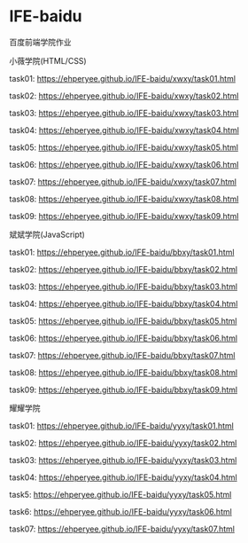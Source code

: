 # IFE-baidu
百度前端学院作业

小薇学院(HTML/CSS)

task01:
https://ehperyee.github.io/IFE-baidu/xwxy/task01.html

task02:
https://ehperyee.github.io/IFE-baidu/xwxy/task02.html

task03:
https://ehperyee.github.io/IFE-baidu/xwxy/task03.html

task04:
https://ehperyee.github.io/IFE-baidu/xwxy/task04.html

task05:
https://ehperyee.github.io/IFE-baidu/xwxy/task05.html

task06:
https://ehperyee.github.io/IFE-baidu/xwxy/task06.html

task07:
https://ehperyee.github.io/IFE-baidu/xwxy/task07.html

task08:
https://ehperyee.github.io/IFE-baidu/xwxy/task08.html

task09:
https://ehperyee.github.io/IFE-baidu/xwxy/task09.html

斌斌学院(JavaScript)

task01:
https://ehperyee.github.io/IFE-baidu/bbxy/task01.html

task02:
https://ehperyee.github.io/IFE-baidu/bbxy/task02.html

task03:
https://ehperyee.github.io/IFE-baidu/bbxy/task03.html

task04:
https://ehperyee.github.io/IFE-baidu/bbxy/task04.html

task05:
https://ehperyee.github.io/IFE-baidu/bbxy/task05.html

task06:
https://ehperyee.github.io/IFE-baidu/bbxy/task06.html

task07:
https://ehperyee.github.io/IFE-baidu/bbxy/task07.html

task08:
https://ehperyee.github.io/IFE-baidu/bbxy/task08.html

task09:
https://ehperyee.github.io/IFE-baidu/bbxy/task09.html

耀耀学院

task01:
https://ehperyee.github.io/IFE-baidu/yyxy/task01.html

task02:
https://ehperyee.github.io/IFE-baidu/yyxy/task02.html

task03:
https://ehperyee.github.io/IFE-baidu/yyxy/task03.html

task04:
https://ehperyee.github.io/IFE-baidu/yyxy/task04.html

task5:
https://ehperyee.github.io/IFE-baidu/yyxy/task05.html

task6:
https://ehperyee.github.io/IFE-baidu/yyxy/task06.html

task07:
https://ehperyee.github.io/IFE-baidu/yyxy/task07.html

